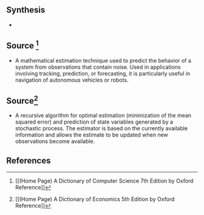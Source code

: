 ## Synthesis
- 
## Source [^1]
- A mathematical estimation technique used to predict the behavior of a system from observations that contain noise. Used in applications involving tracking, prediction, or forecasting, it is particularly useful in navigation of autonomous vehicles or robots.
## Source[^2]
- A recursive algorithm for optimal estimation (minimization of the mean squared error) and prediction of state variables generated by a stochastic process. The estimator is based on the currently available information and allows the estimate to be updated when new observations become available.
## References

[^1]: [[(Home Page) A Dictionary of Computer Science 7th Edition by Oxford Reference]]
[^2]: [[(Home Page) A Dictionary of Economics 5th Edition by Oxford Reference]]